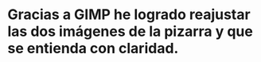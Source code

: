 # Gracias a GIMP he logrado reajustar las dos imágenes de la pizarra y que se entienda con claridad.
